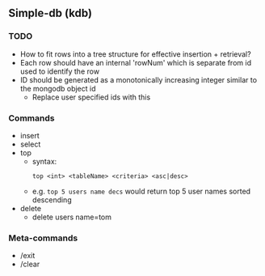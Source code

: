 ## Simple-db (kdb)

### TODO

* How to fit rows into a tree structure for effective insertion + retrieval?
* Each row should have an internal 'rowNum' which is separate from id used to identify the row
* ID should be generated as a monotonically increasing integer similar to the mongodb object id
  * Replace user specified ids with this


### Commands

* insert
* select
* top 
  * syntax:
    ```
    top <int> <tableName> <criteria> <asc|desc>
    ```
  * e.g. `top 5 users name decs` would return top 5 user names sorted descending
* delete 
  * delete users name=tom

### Meta-commands

* /exit
* /clear
